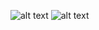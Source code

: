 ![alt text](https://github.com/Damarwendha/Learning-HTML-CSS/blob/main/Youtube%20Clone/Screenshot%20(136).png?raw=true)
![alt text](https://github.com/Damarwendha/Learning-HTML-CSS/blob/main/Randomm/Screenshot%20(135).png?raw=true)
